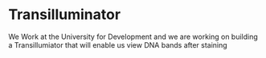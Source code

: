 # Transilluminator

We Work at the University for Development and we are working on building a Transillumiator that will enable us view DNA bands after staining
